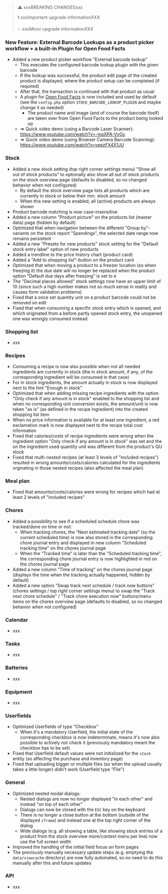 > ⚠️ xxxBREAKING CHANGESxxx

> ❗ xxxImportant upgrade informationXXX

> 💡 xxxMinor upgrade informationXXX

### New Feature: External Barcode Lookups as a product picker workflow + a built-in Plugin for Open Food Facts

- Added a new product picker workflow "External barcode lookup"
  - This executes the configured barcode lookup plugin with the given barcode
  - If the lookup was successful, the product edit page of the created product is displayed, where the product setup can be completed (if required)
  - After that, the transaction is continued with that product as usual
  - A plugin for [Open Food Facts](https://world.openfoodfacts.org/) is now included and used by default (see the `config.php` option `STOCK_BARCODE_LOOKUP_PLUGIN` and maybe change it as needed)
    - The product name and image (and of course the barcode itself) are taken over from Open Food Facts to the product being looked up
  - => Quick video demo (using a Barcode Laser Scanner): https://www.youtube.com/watch?v=-moXPA-VvGc
  - => Quick video demo (using Browser Camera Barcode Scanning): https://www.youtube.com/watch?v=veezFX4X1JU

### Stock

- Added a new stock setting (top right corner settings menu) "Show all out of stock products" to optionally also show all out of stock products on the stock overview page (defaults to disabled, so no changed behavior when not configured)
  - By default the stock overview page lists all products which are currently in stock or below their min. stock amount
  - When this new setting is enabled, all (active) products are always shown
- Product barcode matching is now case-insensitive
- Added a new column "Product picture" on the products list (master data) page (hidden by default)
- Optimized that when navigation between the different "Group by"-variants on the stock report "Spendings", the selected date range now remains persistent
- Added a new "Presets for new products" stock setting for the "Default stock entry label" option of new products
- Added a trendline to the price history chart (product card)
- Added a "Add to shopping list"-button on the product card
- Optimized that when moving a product to a freezer location (so when freezing it) the due date will no longer be replaced when the product option "Default due days after freezing" is set to `0`
- The "Decimal places allowed" stock settings now have an upper limit of 10 (since such a high number makes not so much sense in reality and causes form validation problems)
- Fixed that a once set quantity unit on a product barcode could not be removed on edit
- Fixed that when consuming a specific stock entry which is opened, and which originated from a before partly opened stock entry, the unopened one was wrongly consumed instead

### Shopping list

- xxx

### Recipes

- Consuming a recipe is now also possible when not all needed ingredients are currently in stock (the in stock amount, if any, of the corresponding ingredient will be consumed in that case)
- For in stock ingredients, the amount actually in stock is now displayed next to the hint "Enough in stock"
- Optimized that when adding missing recipe ingredients with the option "Only check if any amount is in stock" enabled to the shopping list and when no corresponding unit conversion exists, the amount/unit is now taken "as is" (as defined in the recipe ingredient) into the created shopping list item
- When no price information is available for at least one ingredient, a red exclamation mark is now displayed next to the recipe total cost information
- Fixed that calories/costs of recipe ingredients were wrong when the ingredient option "Only check if any amount is in stock" was set and the on the ingredient used quantity unit was different from the product's QU stock
- Fixed that multi-nested recipes (at least 3 levels of "included recipes") resulted in wrong amounts/costs/calories calculated for the ingredients orginating in those nested recipes (also affected the meal plan)

### Meal plan

- Fixed that amounts/costs/calories were wrong for recipes which had at least 2 levels of "included recipes"

### Chores

- Added a possibility to see if a scheduled schedule chore was tracked/done on time or not:
  - When tracking chores, the "Next estimated tracking date" (so the current scheduled time) is now also stored in the corresponding chore journal entry and displayed in new column "Scheduled tracking time" on the chores journal page
  - When the "Tracked time" is later than the "Scheduled tracking time", the corresponding chore journal entry is now highlighted in red on the chores journal page
- Added a new column "Time of tracking" on the chores journal page (displays the time when the tracking actually happened, hidden by default)
- Added a new option "Swap track next schedule / track now buttons" (chores settings / top right corner settings menu) to swap the "Track next chore schedule" / "Track chore execution now" buttons/menu items on the chores overview page (defaults to disabled, so no changed behavior when not configured)

### Calendar

- xxx

### Tasks

- xxx

### Batteries

- xxx

### Equipment

- xxx

### Userfields

- Optimized Userfields of type "Checkbox"
  - When it's a mandatory Userfield, the initial state of the corresponding checkbox is now indeterminate, means it's now also possible to actively not check it (previously mandatory meant the checkbox has to be set)
- Fixed that Userfield default values were not initialized for the `stock` entity (so affecting the purchase and inventory page)
- Fixed that uploading bigger or multiple files (so when the upload usually takes a little longer) didn't work (Userfield type "File")

### General

- Optimized nested modal dialogs:
  - Nested dialogs are now no longer displayed "in each other" and instead "on top of each other"
  - Dialogs can now be closed with the `ESC` key on the keyboard
  - There is no longer a close button at the bottom (outside of the displayed `iframe`) and instead one at the top right corner of the dialog
  - Wide dialogs (e.g. all showing a table, like showing stock entries of a product from the stock overview more/context menu per line) now use the full screen width
- Improved the handling of the initial field focus on form pages
- The previously manually necessary update steps (e.g. emptying the `data/viewcache` directory) are now fully automated, so no need to do this manually after this and future updates

### API

- xxx
